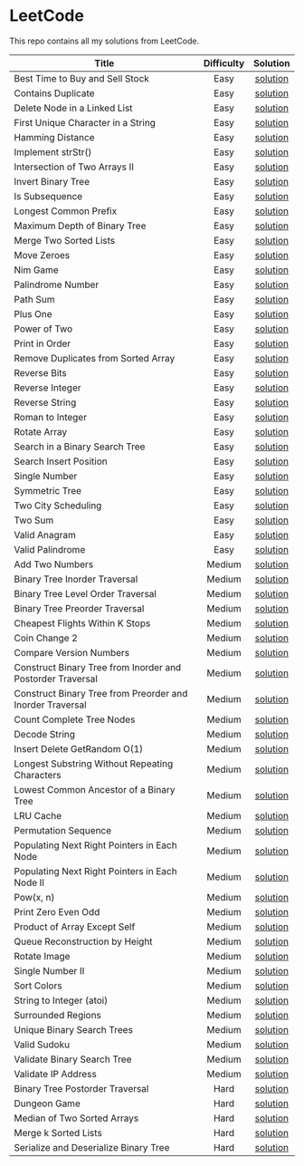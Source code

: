 # LeetCode

This repo contains all my solutions from LeetCode.

| Title                | Difficulty       | Solution  |
|---                   |:---:             |:---:      |
| Best Time to Buy and Sell Stock | Easy | [solution](/leetcode/solutions/easy/best-time-to-buy-and-sell-stock/) |
| Contains Duplicate | Easy | [solution](/leetcode/solutions/easy/contains-duplicate/) |
| Delete Node in a Linked List | Easy | [solution](/leetcode/solutions/easy/delete-node-in-a-linked-list/) |
| First Unique Character in a String | Easy | [solution](/leetcode/solutions/easy/first-unique-character-in-a-string/) |
| Hamming Distance | Easy | [solution](/leetcode/solutions/easy/hamming-distance/) |
| Implement strStr() | Easy | [solution](/leetcode/solutions/easy/implement-strstr/) |
| Intersection of Two Arrays II | Easy | [solution](/leetcode/solutions/easy/intersection-of-two-arrays-ii/) |
| Invert Binary Tree | Easy | [solution](/leetcode/solutions/easy/invert-binary-tree/) |
| Is Subsequence | Easy | [solution](/leetcode/solutions/easy/is-subsequence/) |
| Longest Common Prefix | Easy | [solution](/leetcode/solutions/easy/longest-common-prefix/) |
| Maximum Depth of Binary Tree | Easy | [solution](/leetcode/solutions/easy/maximum-depth-of-binary-tree/) |
| Merge Two Sorted Lists | Easy | [solution](/leetcode/solutions/easy/merge-two-sorted-lists/) |
| Move Zeroes | Easy | [solution](/leetcode/solutions/easy/move-zeroes/) |
| Nim Game | Easy | [solution](/leetcode/solutions/easy/nim-game/) |
| Palindrome Number | Easy | [solution](/leetcode/solutions/easy/palindrome-number/) |
| Path Sum | Easy | [solution](/leetcode/solutions/easy/path-sum/) |
| Plus One | Easy | [solution](/leetcode/solutions/easy/plus-one/) |
| Power of Two | Easy | [solution](/leetcode/solutions/easy/power-of-two/) |
| Print in Order | Easy | [solution](/leetcode/solutions/easy/print-in-order/) |
| Remove Duplicates from Sorted Array | Easy | [solution](/leetcode/solutions/easy/remove-duplicates-from-sorted-array/) |
| Reverse Bits | Easy | [solution](/leetcode/solutions/easy/reverse-bits/) |
| Reverse Integer | Easy | [solution](/leetcode/solutions/easy/reverse-integer/) |
| Reverse String | Easy | [solution](/leetcode/solutions/easy/reverse-string/) |
| Roman to Integer | Easy | [solution](/leetcode/solutions/easy/roman-to-integer/) |
| Rotate Array | Easy | [solution](/leetcode/solutions/easy/rotate-array/) |
| Search in a Binary Search Tree | Easy | [solution](/leetcode/solutions/easy/search-in-a-binary-search-tree/) |
| Search Insert Position | Easy | [solution](/leetcode/solutions/easy/search-insert-position/) |
| Single Number | Easy | [solution](/leetcode/solutions/easy/single-number/) |
| Symmetric Tree | Easy | [solution](/leetcode/solutions/easy/symmetric-tree/) |
| Two City Scheduling | Easy | [solution](/leetcode/solutions/easy/two-city-scheduling/) |
| Two Sum | Easy | [solution](/leetcode/solutions/easy/two-sum/) |
| Valid Anagram | Easy | [solution](/leetcode/solutions/easy/valid-anagram/) |
| Valid Palindrome | Easy | [solution](/leetcode/solutions/easy/valid-palindrome/) |
| Add Two Numbers | Medium | [solution](/leetcode/solutions/medium/add-two-numbers/) |
| Binary Tree Inorder Traversal | Medium | [solution](/leetcode/solutions/medium/binary-tree-inorder-traversal/) |
| Binary Tree Level Order Traversal | Medium | [solution](/leetcode/solutions/medium/binary-tree-level-order-traversal/) |
| Binary Tree Preorder Traversal | Medium | [solution](/leetcode/solutions/medium/binary-tree-preorder-traversal/) |
| Cheapest Flights Within K Stops | Medium | [solution](/leetcode/solutions/medium/cheapest-flights-within-k-stops/) |
| Coin Change 2 | Medium | [solution](/leetcode/solutions/medium/coin-change-2/) |
| Compare Version Numbers | Medium | [solution](/leetcode/solutions/medium/compare-version-numbers/) |
| Construct Binary Tree from Inorder and Postorder Traversal | Medium | [solution](/leetcode/solutions/medium/construct-binary-tree-from-inorder-and-postorder-traversal/) |
| Construct Binary Tree from Preorder and Inorder Traversal | Medium | [solution](/leetcode/solutions/medium/construct-binary-tree-from-preorder-and-inorder-traversal/) |
| Count Complete Tree Nodes | Medium | [solution](/leetcode/solutions/medium/count-complete-tree-nodes/) |
| Decode String | Medium | [solution](/leetcode/solutions/medium/decode-string/) |
| Insert Delete GetRandom O(1) | Medium | [solution](/leetcode/solutions/medium/insert-delete-getrandom-o1/) |
| Longest Substring Without Repeating Characters | Medium | [solution](/leetcode/solutions/medium/longest-substring-without-repeating-characters/) |
| Lowest Common Ancestor of a Binary Tree | Medium | [solution](/leetcode/solutions/medium/lowest-common-ancestor-of-a-binary-tree/) |
| LRU Cache | Medium | [solution](/leetcode/solutions/medium/lru-cache/) |
| Permutation Sequence | Medium | [solution](/leetcode/solutions/medium/permutation-sequence/) |
| Populating Next Right Pointers in Each Node | Medium | [solution](/leetcode/solutions/medium/populating-next-right-pointers-in-each-node/) |
| Populating Next Right Pointers in Each Node II | Medium | [solution](/leetcode/solutions/medium/populating-next-right-pointers-in-each-node-ii/) |
| Pow(x, n) | Medium | [solution](/leetcode/solutions/medium/powx-n/) |
| Print Zero Even Odd | Medium | [solution](/leetcode/solutions/medium/print-zero-even-odd/) |
| Product of Array Except Self | Medium | [solution](/leetcode/solutions/medium/product-of-array-except-self/) |
| Queue Reconstruction by Height | Medium | [solution](/leetcode/solutions/medium/queue-reconstruction-by-height/) |
| Rotate Image | Medium | [solution](/leetcode/solutions/medium/rotate-image/) |
| Single Number II | Medium | [solution](/leetcode/solutions/medium/single-number-ii/) |
| Sort Colors | Medium | [solution](/leetcode/solutions/medium/sort-colors/) |
| String to Integer (atoi) | Medium | [solution](/leetcode/solutions/medium/string-to-integer-atoi/) |
| Surrounded Regions | Medium | [solution](/leetcode/solutions/medium/surrounded-regions/) |
| Unique Binary Search Trees | Medium | [solution](/leetcode/solutions/medium/unique-binary-search-trees/) |
| Valid Sudoku | Medium | [solution](/leetcode/solutions/medium/valid-sudoku/) |
| Validate Binary Search Tree | Medium | [solution](/leetcode/solutions/medium/validate-binary-search-tree/) |
| Validate IP Address | Medium | [solution](/leetcode/solutions/medium/validate-ip-address/) |
| Binary Tree Postorder Traversal | Hard | [solution](/leetcode/solutions/hard/binary-tree-postorder-traversal/) |
| Dungeon Game | Hard | [solution](/leetcode/solutions/hard/dungeon-game/) |
| Median of Two Sorted Arrays | Hard | [solution](/leetcode/solutions/hard/median-of-two-sorted-arrays/) |
| Merge k Sorted Lists | Hard | [solution](/leetcode/solutions/hard/merge-k-sorted-lists/) |
| Serialize and Deserialize Binary Tree | Hard | [solution](/leetcode/solutions/hard/serialize-and-deserialize-binary-tree/) |
